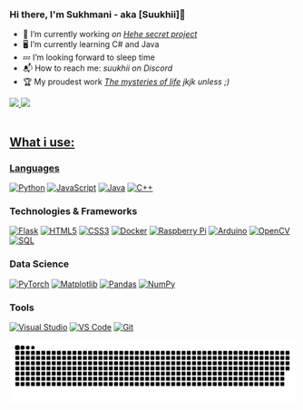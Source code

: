 ### Hi there, I'm Sukhmani - aka [Suukhii]👋 

- 🔭 I’m currently working _on [Hehe secret project](https://github.com/Suukhii/RPG)_
- 🖥️ I’m currently learning C# and Java 
- 💤 I’m looking forward to sleep time
- 📬 How to reach me: _suukhii on Discord_
- 🏆 My proudest work _[The mysteries of life](https://github.com/Suukhii/Chicken) jkjk unless ;)_ 

<div align="">
  <a href="https://github.com/Suukhii">
  <img height="145em" src="https://github-readme-stats-suukhii.vercel.app/api?username=Suukhii&show_icons=true&theme=calm&include_all_commits=true&count_private=true"/>
    
  <img height="145em" src="https://github-readme-stats-suukhii.vercel.app/api/top-langs/?username=Suukhii&layout=compact&langs_count=7&count_private=true&theme=calm"/>
  
</div>
<div style="display: inline_block"><br>


## What i use:

### Languages
[![Python](https://img.shields.io/badge/python-black?style=for-the-badge&logo=python)](https://github.com/Suukhii)
[![JavaScript](https://img.shields.io/badge/javascript-black?style=for-the-badge&logo=javascript)](https://github.com/Suukhii)
[![Java](https://img.shields.io/badge/java-black?style=for-the-badge&logo=openjdk)](https://github.com/Suukhii)
[![C++](https://img.shields.io/badge/c++-black?style=for-the-badge&logo=cplusplus)](https://github.com/Suukhii)


### Technologies & Frameworks
[![Flask](https://img.shields.io/badge/flask-black?style=for-the-badge&logo=flask)](https://github.com/Suukhii)
[![HTML5](https://img.shields.io/badge/html5-black?style=for-the-badge&logo=html5)](https://github.com/Suukhii)
[![CSS3](https://img.shields.io/badge/css3-black?style=for-the-badge&logo=css3)](https://github.com/Suukhii)
[![Docker](https://img.shields.io/badge/docker-black?style=for-the-badge&logo=docker)](https://github.com/Suukhii)
[![Raspberry Pi](https://img.shields.io/badge/raspberrypi-black?style=for-the-badge&logo=raspberrypi)](https://github.com/Suukhii)
[![Arduino](https://img.shields.io/badge/arduino-black?style=for-the-badge&logo=arduino)](https://github.com/Suukhii)
[![OpenCV](https://img.shields.io/badge/opencv-black?style=for-the-badge&logo=opencv)](https://github.com/Suukhii)
[![SQL](https://img.shields.io/badge/sql-black?style=for-the-badge&logo=postgresql)](https://github.com/Suukhii)




### Data Science
[![PyTorch](https://img.shields.io/badge/PyTorch-black?style=for-the-badge&logo=PyTorch)](https://github.com/Suukhii)
[![Matplotlib](https://img.shields.io/badge/Matplotlib-black?style=for-the-badge&logo=matplotlib)](https://github.com/Suukhii)
[![Pandas](https://img.shields.io/badge/pandas-black?style=for-the-badge&logo=pandas)](https://github.com/Suukhii)
[![NumPy](https://img.shields.io/badge/numpy-black?style=for-the-badge&logo=numpy)](https://github.com/Suukhii)
  
### Tools
[![Visual Studio](https://img.shields.io/badge/visualstudio-black?style=for-the-badge&logo=visualstudio)](https://github.com/Suukhii)
[![VS Code](https://img.shields.io/badge/vscode-black?style=for-the-badge&logo=visualstudiocode)](https://github.com/Suukhii)
[![Git](https://img.shields.io/badge/git-black?style=for-the-badge&logo=git)](https://github.com/Suukhii)

![Snake animation](https://github.com/Suukhii/Suukhii/blob/output/github-contribution-grid-snake-dark.svg)
  

